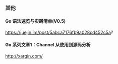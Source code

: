 ### 其他

#### Go 语法速览与实践清单(V0.5)  
https://juejin.im/post/5abca7176fb9a028cd452c5a?

#### Go 系列文章1：Channel 从使用到源码分析  
http://xargin.com/